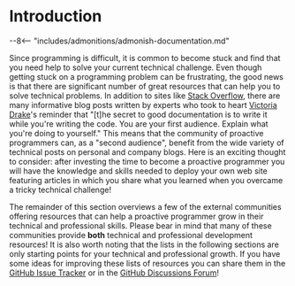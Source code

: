 # Introduction

[//]: # (Quote about the benefits of documentation)

--8<-- "includes/admonitions/admonish-documentation.md"

[//]: # (Transition to the next section about the need for community)

Since programming is difficult, it is common to become stuck and find that you
need help to solve your current technical challenge. Even though getting stuck
on a programming problem can be frustrating, the good news is that there are
significant number of great resources that can help you to solve technical
problems. In addition to sites like [Stack
Overflow](https://stackoverflow.com/), there are many informative blog posts
written by experts who took to heart [Victoria Drake](https://victoria.dev/)'s
reminder that "[t]he secret to good documentation is to write it while you're
writing the code. You are your first audience. Explain what you're doing to
yourself." This means that the community of proactive programmers can, as a
"second audience", benefit from the wide variety of technical posts on personal
and company blogs. Here is an exciting thought to consider: after investing the
time to become a proactive programmer you will have the knowledge and skills
needed to deploy your own web site featuring articles in which you share what
you learned when you overcame a tricky technical challenge!

The remainder of this section overviews a few of the external communities
offering resources that can help a proactive programmer grow in their technical
and professional skills. Please bear in mind that many of these communities
provide **both** technical and professional development resources! It is also
worth noting that the lists in the following sections are only starting points
for your technical and professional growth. If you have some ideas for improving
these lists of resources you can share them in the [GitHub Issue
Tracker](https://github.com/ProactiveProgrammers/www.proactiveprogrammers.com/issues)
or in the [GitHub Discussions
Forum](https://github.com/ProactiveProgrammers/www.proactiveprogrammers.com/discussions)!
